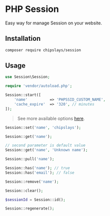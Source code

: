 # PHP Session

Easy way for manage Session on your website.

## Installation

```bash
composer require chipslays/session
```

## Usage

```php
use Session\Session;

require 'vendor/autoload.php';

Session::start([
    'name'          => 'PHPSSID_CUSTOM_NAME',
    'cache_expire'  => '320', // minutes
]);
```

> See more available options [here](https://www.php.net/manual/ru/session.configuration.php).

```php
Session::set('name', 'chipslays');
```

```php
Session::get('name');

// second parameter is default value
Session::get('name', 'Unknown name'); 
```

```php
Session::pull('name');
```

```php
Session::has('name'); // true
Session::has('email'); // false
```

```php
Session::remove('name');
```

```php
Session::clear();
```

```php
$sessionId = Session::id();
```

```php
Session::regenerate();
```
